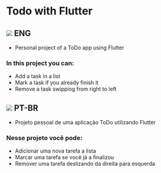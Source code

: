 <h1>Todo with Flutter</h1>

<h2><img src='https://raw.githubusercontent.com/stevenrskelton/flag-icon/master/png/36/country-4x3/us.png'/> ENG</h2>

-   Personal project of a ToDo app using Flutter

<h3>In this project you can:</h3>

-   Add a task in a list
-   Mark a task if you already finish it
-   Remove a task swipping from right to left

<h2><img src='https://raw.githubusercontent.com/stevenrskelton/flag-icon/master/png/36/country-4x3/br.png'/> PT-BR</h2>

-   Projeto pessoal de uma aplicação ToDo utilizando Flutter

<h3>Nesse projeto você pode:</h3>

-   Adicionar uma nova tarefa a lista
-   Marcar uma tarefa se você já a finalizou
-   Remover uma tarefa deslizando da direita para esquerda
